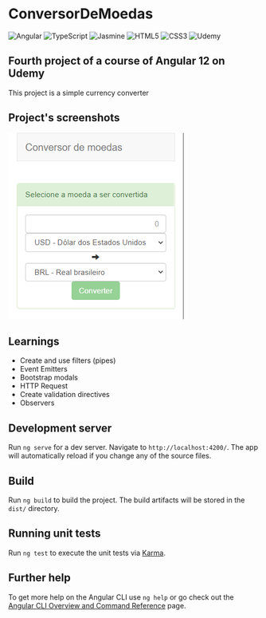 # ConversorDeMoedas

<div>
  <img alt="Angular" src="https://img.shields.io/badge/angular-%23DD0031.svg?style=for-the-badge&logo=angular&logoColor=white"/>

  <img alt="TypeScript" src="https://img.shields.io/badge/typescript-%23007ACC.svg?style=for-the-badge&logo=typescript&logoColor=white"/>

  <img alt="Jasmine" src="https://img.shields.io/badge/jasmine-%238A4182.svg?style=for-the-badge&logo=jasmine&logoColor=white" />

  <img alt="HTML5" src="https://img.shields.io/badge/html5-%23E34F26.svg?style=for-the-badge&logo=html5&logoColor=white"/>

  <img alt="CSS3" src="https://img.shields.io/badge/css3-%231572B6.svg?style=for-the-badge&logo=css3&logoColor=white"/>

  <img alt="Udemy" src="https://img.shields.io/badge/Udemy-%23EA5252.svg?style=for-the-badge&logo=Udemy&logoColor=white"/>
</div>

## Fourth project of a course of Angular 12 on Udemy

This project is a simple currency converter

## Project's screenshots

![Convert Screen](https://github.com/andyantunes/conversor-de-moedas/blob/main/src/assets/screenshots/converter.png)

## Learnings

- Create and use filters (pipes)
- Event Emitters
- Bootstrap modals
- HTTP Request
- Create validation directives
- Observers

## Development server

Run `ng serve` for a dev server. Navigate to `http://localhost:4200/`. The app will automatically reload if you change any of the source files.

## Build

Run `ng build` to build the project. The build artifacts will be stored in the `dist/` directory.

## Running unit tests

Run `ng test` to execute the unit tests via [Karma](https://karma-runner.github.io).

## Further help

To get more help on the Angular CLI use `ng help` or go check out the [Angular CLI Overview and Command Reference](https://angular.io/cli) page.
